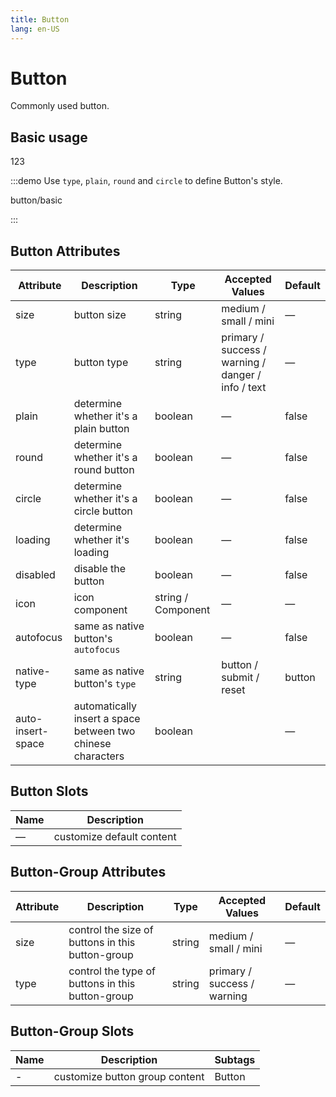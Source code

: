 ```yaml
---
title: Button
lang: en-US
---
```


# Button

Commonly used button.

## Basic usage

123

:::demo Use `type`, `plain`, `round` and `circle` to define Button's style.

button/basic

:::

## Button Attributes

| Attribute         | Description                                                 | Type               | Accepted Values                                    | Default |
| ----------------- | ----------------------------------------------------------- | ------------------ | -------------------------------------------------- | ------- |
| size              | button size                                                 | string             | medium / small / mini                              | —       |
| type              | button type                                                 | string             | primary / success / warning / danger / info / text | —       |
| plain             | determine whether it's a plain button                       | boolean            | —                                                  | false   |
| round             | determine whether it's a round button                       | boolean            | —                                                  | false   |
| circle            | determine whether it's a circle button                      | boolean            | —                                                  | false   |
| loading           | determine whether it's loading                              | boolean            | —                                                  | false   |
| disabled          | disable the button                                          | boolean            | —                                                  | false   |
| icon              | icon component                                              | string / Component | —                                                  | —       |
| autofocus         | same as native button's `autofocus`                         | boolean            | —                                                  | false   |
| native-type       | same as native button's `type`                              | string             | button / submit / reset                            | button  |
| auto-insert-space | automatically insert a space between two chinese characters | boolean            |                                                    | —       |

## Button Slots

| Name | Description               |
| ---- | ------------------------- |
| —    | customize default content |

## Button-Group Attributes

| Attribute | Description                                      | Type   | Accepted Values             | Default |
| --------- | ------------------------------------------------ | ------ | --------------------------- | ------- |
| size      | control the size of buttons in this button-group | string | medium / small / mini       | —       |
| type      | control the type of buttons in this button-group | string | primary / success / warning | —       |

## Button-Group Slots

| Name | Description                    | Subtags |
| ---- | ------------------------------ | ------- |
| -    | customize button group content | Button  |

<style lang="scss">
.example-showcase {
  .el-row {
    margin-bottom: 20px;
    align-items: baseline;

    &:last-child {
      margin-bottom: 0;
    }
  }
  .el-button + .el-button {
    margin-left: 10px;
  }
  .el-button-group {
    .el-button + .el-button {
      margin-left: 0;
    }

    & + .el-button-group {
      margin-left: 10px;
    }
  }
}

</style>
